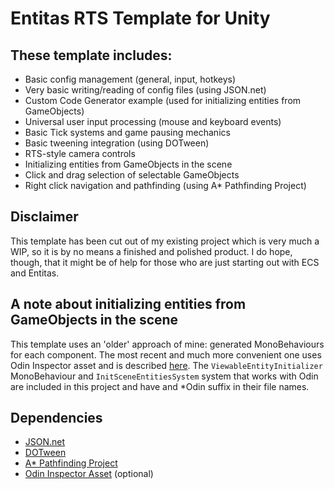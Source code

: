 # Entitas RTS Template for Unity
## These template includes:
- Basic config management (general, input, hotkeys)
- Very basic writing/reading of config files (using JSON.net)
- Custom Code Generator example (used for initializing entities from GameObjects)
- Universal user input processing (mouse and keyboard events)
- Basic Tick systems and game pausing mechanics
- Basic tweening integration (using DOTween)
- RTS-style camera controls
- Initializing entities from GameObjects in the scene
- Click and drag selection of selectable GameObjects
- Right click navigation and pathfinding (using A* Pathfinding Project)

## Disclaimer 
This template has been cut out of my existing project which is very much a WIP, so it is by no means a finished and polished product. I do hope, though, that it might be of help for those who are just starting out with ECS and Entitas.

## A note about initializing entities from GameObjects in the scene
This template uses an 'older' approach of mine: generated MonoBehaviours for each component.
The most recent and much more convenient one uses Odin Inspector asset and is described [here](https://github.com/sschmid/Entitas-CSharp/issues/515). 
The ```ViewableEntityInitializer``` MonoBehaviour and ```InitSceneEntitiesSystem``` system that works with Odin are included in this project and have and \*Odin suffix in their file names.

## Dependencies
- [JSON.net](https://www.newtonsoft.com/json)
- [DOTween](http://dotween.demigiant.com/)
- [A* Pathfinding Project](https://arongranberg.com/astar/)
- [Odin Inspector Asset](https://www.assetstore.unity3d.com/en/#!/content/89041) (optional)

